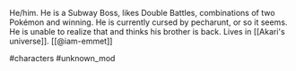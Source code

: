 He/him. He is a Subway Boss, likes Double Battles, combinations of two Pokémon and winning. He is currently cursed by pecharunt, or so it seems. He is unable to realize that and thinks his brother is back. Lives in [[Akari's universe]]. [[@iam-emmet]]

#characters #unknown_mod 